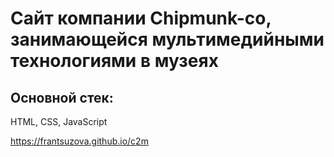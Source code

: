 # Сайт компании Chipmunk-co, занимающейся мультимедийными технологиями в музеях

## Основной стек:
HTML, CSS, JavaScript

https://frantsuzova.github.io/c2m
